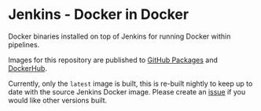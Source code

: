 # Jenkins - Docker in Docker

Docker binaries installed on top of Jenkins for running Docker within pipelines.

Images for this repository are published to [GitHub Packages](https://github.com/mattsbanner/docker-jenkins-dind/packages/) and [DockerHub](https://hub.docker.com/r/mattbanner/jenkins-dind).

Currently, only the `latest` image is built, this is re-built nightly to keep up to date with the source Jenkins Docker image. Please create an [issue](https://github.com/mattsbanner/docker-jenkins-dind/issues) if you would like other versions built.